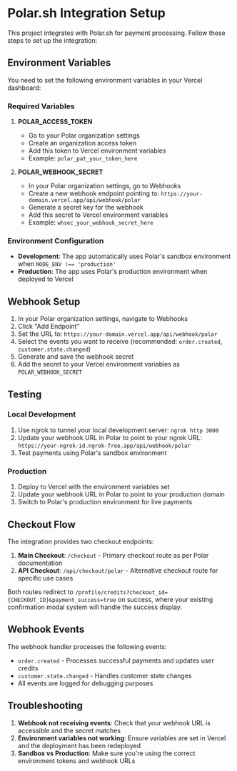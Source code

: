 # Polar.sh Integration Setup

This project integrates with Polar.sh for payment processing. Follow these steps to set up the integration:

## Environment Variables

You need to set the following environment variables in your Vercel dashboard:

### Required Variables

1. **POLAR_ACCESS_TOKEN**
   - Go to your Polar organization settings
   - Create an organization access token
   - Add this token to Vercel environment variables
   - Example: `polar_pat_your_token_here`

2. **POLAR_WEBHOOK_SECRET**
   - In your Polar organization settings, go to Webhooks
   - Create a new webhook endpoint pointing to: `https://your-domain.vercel.app/api/webhook/polar`
   - Generate a secret key for the webhook
   - Add this secret to Vercel environment variables
   - Example: `whsec_your_webhook_secret_here`

### Environment Configuration

- **Development**: The app automatically uses Polar's sandbox environment when `NODE_ENV !== 'production'`
- **Production**: The app uses Polar's production environment when deployed to Vercel

## Webhook Setup

1. In your Polar organization settings, navigate to Webhooks
2. Click "Add Endpoint"
3. Set the URL to: `https://your-domain.vercel.app/api/webhook/polar`
4. Select the events you want to receive (recommended: `order.created`, `customer.state.changed`)
5. Generate and save the webhook secret
6. Add the secret to your Vercel environment variables as `POLAR_WEBHOOK_SECRET`

## Testing

### Local Development
1. Use ngrok to tunnel your local development server: `ngrok http 3000`
2. Update your webhook URL in Polar to point to your ngrok URL: `https://your-ngrok-id.ngrok-free.app/api/webhook/polar`
3. Test payments using Polar's sandbox environment

### Production
1. Deploy to Vercel with the environment variables set
2. Update your webhook URL in Polar to point to your production domain
3. Switch to Polar's production environment for live payments

## Checkout Flow

The integration provides two checkout endpoints:

1. **Main Checkout**: `/checkout` - Primary checkout route as per Polar documentation
2. **API Checkout**: `/api/checkout/polar` - Alternative checkout route for specific use cases

Both routes redirect to `/profile/credits?checkout_id={CHECKOUT_ID}&payment_success=true` on success, where your existing confirmation modal system will handle the success display.

## Webhook Events

The webhook handler processes the following events:

- `order.created` - Processes successful payments and updates user credits
- `customer.state.changed` - Handles customer state changes
- All events are logged for debugging purposes

## Troubleshooting

1. **Webhook not receiving events**: Check that your webhook URL is accessible and the secret matches
2. **Environment variables not working**: Ensure variables are set in Vercel and the deployment has been redeployed
3. **Sandbox vs Production**: Make sure you're using the correct environment tokens and webhook URLs 
